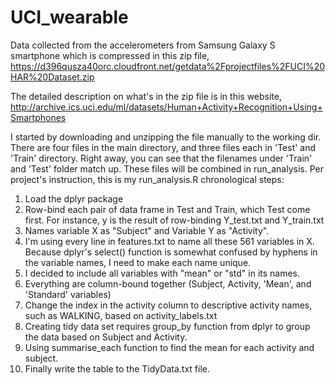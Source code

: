 # UCI_wearable
Data collected from the accelerometers from Samsung Galaxy S smartphone which is compressed in this zip file, https://d396qusza40orc.cloudfront.net/getdata%2Fprojectfiles%2FUCI%20HAR%20Dataset.zip 

The detailed description on what's in the zip file is in this website, http://archive.ics.uci.edu/ml/datasets/Human+Activity+Recognition+Using+Smartphones 

I started by downloading and unzipping the file manually to the working dir. There are four files in the main directory, and three files each in 'Test' and 'Train' directory. Right away, you can see that the filenames under 'Train' and 'Test' folder match up. These files will be combined in run_analysis. 
Per project's instruction, this is my run_analysis.R chronological steps:
1. Load the dplyr package
2. Row-bind each pair of data frame in Test and Train, which Test come first. For instance, y is the result of row-binding Y_test.txt and Y_train.txt
3. Names variable X as "Subject" and Variable Y as "Activity".
4. I'm using every line in features.txt to name all these 561 variables in X. Because dplyr's select() function is somewhat confused by hyphens in the variable names, I need to make each name unique.
5. I decided to include all variables with "mean" or "std" in its names.
6. Everything are column-bound together (Subject, Activity, 'Mean', and 'Standard' variables)
7. Change the index in the activity column to descriptive activity names, such as WALKING, based on activity_labels.txt
8. Creating tidy data set requires group_by function from dplyr to group the data based on Subject and Activity.
9. Using summarise_each function to find the mean for each activity and subject.
10. Finally write the table to the TidyData.txt file.


